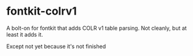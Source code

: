 # fontkit-colrv1

A bolt-on for fontkit that adds COLR v1 table parsing. Not cleanly, but at least it adds it.

Except not yet because it's not finished
